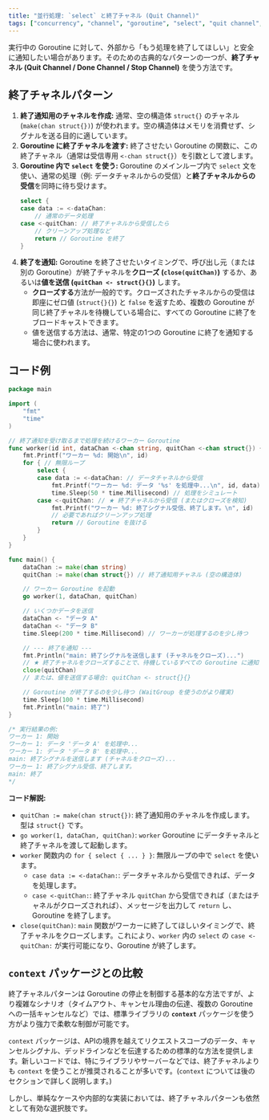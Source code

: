 ```yaml
---
title: "並行処理: `select` と終了チャネル (Quit Channel)"
tags: ["concurrency", "channel", "goroutine", "select", "quit channel", "終了通知", "同期", "context"]
---
```


実行中の Goroutine に対して、外部から「もう処理を終了してほしい」と安全に通知したい場合があります。そのための古典的なパターンの一つが、**終了チャネル (Quit Channel / Done Channel / Stop Channel)** を使う方法です。

## 終了チャネルパターン

1.  **終了通知用のチャネルを作成:** 通常、空の構造体 `struct{}` のチャネル (`make(chan struct{})`) が使われます。空の構造体はメモリを消費せず、シグナルを送る目的に適しています。
2.  **Goroutine に終了チャネルを渡す:** 終了させたい Goroutine の関数に、この終了チャネル（通常は受信専用 `<-chan struct{}`）を引数として渡します。
3.  **Goroutine 内で `select` を使う:** Goroutine のメインループ内で `select` 文を使い、通常の処理（例: データチャネルからの受信）と**終了チャネルからの受信**を同時に待ち受けます。
    ```go
    select {
    case data := <-dataChan:
        // 通常のデータ処理
    case <-quitChan: // 終了チャネルから受信したら
        // クリーンアップ処理など
        return // Goroutine を終了
    }
    ```
4.  **終了を通知:** Goroutine を終了させたいタイミングで、呼び出し元（または別の Goroutine）が終了チャネルを**クローズ (`close(quitChan)`)** するか、あるいは**値を送信 (`quitChan <- struct{}{}`)** します。
    *   **クローズする**方法が一般的です。クローズされたチャネルからの受信は即座にゼロ値 (`struct{}{}`) と `false` を返すため、複数の Goroutine が同じ終了チャネルを待機している場合に、すべての Goroutine に終了をブロードキャストできます。
    *   値を送信する方法は、通常、特定の1つの Goroutine に終了を通知する場合に使われます。

## コード例

```go title="終了チャネルを使った Goroutine の停止"
package main

import (
	"fmt"
	"time"
)

// 終了通知を受け取るまで処理を続けるワーカー Goroutine
func worker(id int, dataChan <-chan string, quitChan <-chan struct{}) {
	fmt.Printf("ワーカー %d: 開始\n", id)
	for { // 無限ループ
		select {
		case data := <-dataChan: // データチャネルから受信
			fmt.Printf("ワーカー %d: データ '%s' を処理中...\n", id, data)
			time.Sleep(50 * time.Millisecond) // 処理をシミュレート
		case <-quitChan: // ★ 終了チャネルから受信 (またはクローズを検知)
			fmt.Printf("ワーカー %d: 終了シグナル受信、終了します。\n", id)
			// 必要であればクリーンアップ処理
			return // Goroutine を抜ける
		}
	}
}

func main() {
	dataChan := make(chan string)
	quitChan := make(chan struct{}) // 終了通知用チャネル (空の構造体)

	// ワーカー Goroutine を起動
	go worker(1, dataChan, quitChan)

	// いくつかデータを送信
	dataChan <- "データ A"
	dataChan <- "データ B"
	time.Sleep(200 * time.Millisecond) // ワーカーが処理するのを少し待つ

	// --- 終了を通知 ---
	fmt.Println("main: 終了シグナルを送信します (チャネルをクローズ)...")
	// ★ 終了チャネルをクローズすることで、待機しているすべての Goroutine に通知
	close(quitChan)
	// または、値を送信する場合: quitChan <- struct{}{}

	// Goroutine が終了するのを少し待つ (WaitGroup を使うのがより確実)
	time.Sleep(100 * time.Millisecond)
	fmt.Println("main: 終了")
}

/* 実行結果の例:
ワーカー 1: 開始
ワーカー 1: データ 'データ A' を処理中...
ワーカー 1: データ 'データ B' を処理中...
main: 終了シグナルを送信します (チャネルをクローズ)...
ワーカー 1: 終了シグナル受信、終了します。
main: 終了
*/
```

**コード解説:**

*   `quitChan := make(chan struct{})`: 終了通知用のチャネルを作成します。型は `struct{}` です。
*   `go worker(1, dataChan, quitChan)`: `worker` Goroutine にデータチャネルと終了チャネルを渡して起動します。
*   `worker` 関数内の `for { select { ... } }`: 無限ループの中で `select` を使います。
    *   `case data := <-dataChan:`: データチャネルから受信できれば、データを処理します。
    *   `case <-quitChan:`: 終了チャネル `quitChan` から受信できれば（またはチャネルがクローズされれば）、メッセージを出力して `return` し、Goroutine を終了します。
*   `close(quitChan)`: `main` 関数がワーカーに終了してほしいタイミングで、終了チャネルをクローズします。これにより、`worker` 内の `select` の `case <-quitChan:` が実行可能になり、Goroutine が終了します。

## `context` パッケージとの比較

終了チャネルパターンは Goroutine の停止を制御する基本的な方法ですが、より複雑なシナリオ（タイムアウト、キャンセル理由の伝達、複数の Goroutine への一括キャンセルなど）では、標準ライブラリの **`context`** パッケージを使う方がより強力で柔軟な制御が可能です。

`context` パッケージは、APIの境界を越えてリクエストスコープのデータ、キャンセルシグナル、デッドラインなどを伝達するための標準的な方法を提供します。新しいコードでは、特にライブラリやサーバーなどでは、終了チャネルよりも `context` を使うことが推奨されることが多いです。(`context` については後のセクションで詳しく説明します。)

しかし、単純なケースや内部的な実装においては、終了チャネルパターンも依然として有効な選択肢です。